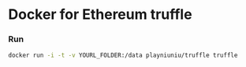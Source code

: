 # Docker for Ethereum truffle

### Run

```bash
docker run -i -t -v YOURL_FOLDER:/data playniuniu/truffle truffle
```
